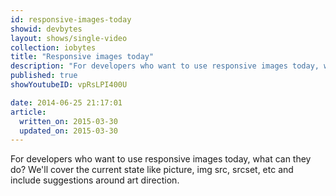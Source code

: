 ```yaml
---
id: responsive-images-today
showid: devbytes
layout: shows/single-video
collection: iobytes
title: "Responsive images today"
description: "For developers who want to use responsive images today, what can they do? We'll cover the current state like picture, img src, srcset, etc and include suggestions around art direction."
published: true
showYoutubeID: vpRsLPI400U

date: 2014-06-25 21:17:01
article:
  written_on: 2015-03-30
  updated_on: 2015-03-30
---
```


For developers who want to use responsive images today, what can they do? We'll cover the current state like picture, img src, srcset, etc and include suggestions around art direction.
